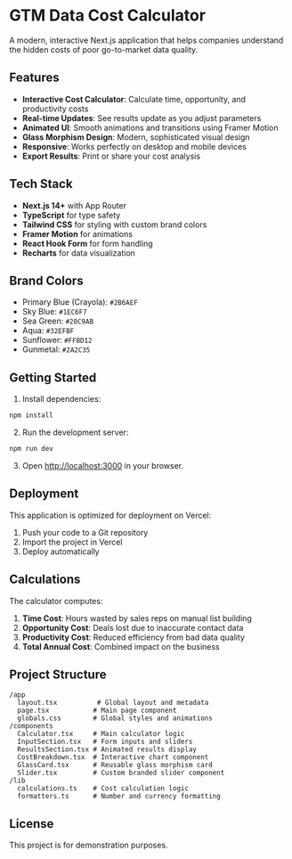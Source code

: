 # GTM Data Cost Calculator

A modern, interactive Next.js application that helps companies understand the hidden costs of poor go-to-market data quality.

## Features

- **Interactive Cost Calculator**: Calculate time, opportunity, and productivity costs
- **Real-time Updates**: See results update as you adjust parameters
- **Animated UI**: Smooth animations and transitions using Framer Motion
- **Glass Morphism Design**: Modern, sophisticated visual design
- **Responsive**: Works perfectly on desktop and mobile devices
- **Export Results**: Print or share your cost analysis

## Tech Stack

- **Next.js 14+** with App Router
- **TypeScript** for type safety
- **Tailwind CSS** for styling with custom brand colors
- **Framer Motion** for animations
- **React Hook Form** for form handling
- **Recharts** for data visualization

## Brand Colors

- Primary Blue (Crayola): `#2B6AEF`
- Sky Blue: `#1EC6F7`
- Sea Green: `#20C9AB`
- Aqua: `#32EFBF`
- Sunflower: `#FFBD12`
- Gunmetal: `#2A2C35`

## Getting Started

1. Install dependencies:
```bash
npm install
```

2. Run the development server:
```bash
npm run dev
```

3. Open [http://localhost:3000](http://localhost:3000) in your browser.

## Deployment

This application is optimized for deployment on Vercel:

1. Push your code to a Git repository
2. Import the project in Vercel
3. Deploy automatically

## Calculations

The calculator computes:

1. **Time Cost**: Hours wasted by sales reps on manual list building
2. **Opportunity Cost**: Deals lost due to inaccurate contact data  
3. **Productivity Cost**: Reduced efficiency from bad data quality
4. **Total Annual Cost**: Combined impact on the business

## Project Structure

```
/app
  layout.tsx          # Global layout and metadata
  page.tsx           # Main page component
  globals.css        # Global styles and animations
/components
  Calculator.tsx     # Main calculator logic
  InputSection.tsx   # Form inputs and sliders
  ResultsSection.tsx # Animated results display
  CostBreakdown.tsx  # Interactive chart component
  GlassCard.tsx      # Reusable glass morphism card
  Slider.tsx         # Custom branded slider component
/lib
  calculations.ts    # Cost calculation logic
  formatters.ts      # Number and currency formatting
```

## License

This project is for demonstration purposes.